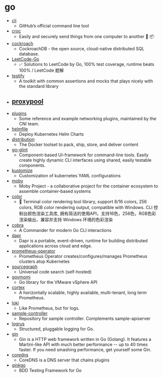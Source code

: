 # go
- [cli](https://github.com/cli/cli)
  - GitHub’s official command line tool
- [croc](https://github.com/schollz/croc)
  - Easily and securely send things from one computer to another 🐊 📦
- [cockroach](https://github.com/cockroachdb/cockroach)
  - CockroachDB - the open source, cloud-native distributed SQL database.
- [LeetCode-Go](https://github.com/halfrost/LeetCode-Go)
  - ✅ Solutions to LeetCode by Go, 100% test coverage, runtime beats 100% / LeetCode 题解
- [testify](https://github.com/stretchr/testify)
  - A toolkit with common assertions and mocks that plays nicely with the standard library
- [proxypool](https://github.com/zu1k/proxypool)
  - 
- [plugins](https://github.com/containernetworking/plugins)
  - Some reference and example networking plugins, maintained by the CNI team.
- [helmfile](https://github.com/roboll/helmfile)
  - Deploy Kubernetes Helm Charts
- [distribution](https://github.com/docker/distribution)
  - The Docker toolset to pack, ship, store, and deliver content
- [go-glint](https://github.com/mitchellh/go-glint)
  - Component-based UI-framework for command-line tools. Easily create highly dynamic CLI interfaces using shared, easily testable components.
- [kustomize](https://github.com/kubernetes-sigs/kustomize)
  - Customization of kubernetes YAML configurations
- [moby](https://github.com/moby/moby)
  - Moby Project - a collaborative project for the container ecosystem to assemble container-based systems
- [color](https://github.com/gookit/color)
  - 🎨 Terminal color rendering tool library, support 8/16 colors, 256 colors, RGB color rendering output, compatible with Windows. CLI 控制台颜色渲染工具库, 拥有简洁的使用API，支持16色，256色，RGB色彩渲染输出，兼容并支持 Windows 环境的色彩渲染
- [cobra](https://github.com/spf13/cobra)
  - A Commander for modern Go CLI interactions
- [dapr](https://github.com/dapr/dapr)
  - Dapr is a portable, event-driven, runtime for building distributed applications across cloud and edge.
- [prometheus-operator](https://github.com/prometheus-operator/prometheus-operator)
  - Prometheus Operator creates/configures/manages Prometheus clusters atop Kubernetes
- [sourcegraph](https://github.com/sourcegraph/sourcegraph)
  - Universal code search (self-hosted)
- [govmomi](https://github.com/vmware/govmomi)
  - Go library for the VMware vSphere API
- [cortex](https://github.com/cortexproject/cortex)
  - A horizontally scalable, highly available, multi-tenant, long term Prometheus.
- [loki](https://github.com/grafana/loki)
  - Like Prometheus, but for logs.
- [sample-controller](https://github.com/kubernetes/sample-controller)
  - Repository for sample controller. Complements sample-apiserver
- [logrus](https://github.com/sirupsen/logrus)
  - Structured, pluggable logging for Go.
- [gin](https://github.com/gin-gonic/gin)
  - Gin is a HTTP web framework written in Go (Golang). It features a Martini-like API with much better performance -- up to 40 times faster. If you need smashing performance, get yourself some Gin.
- [coredns](https://github.com/coredns/coredns)
  - CoreDNS is a DNS server that chains plugins
- [ginkgo](https://github.com/onsi/ginkgo)
  - BDD Testing Framework for Go
